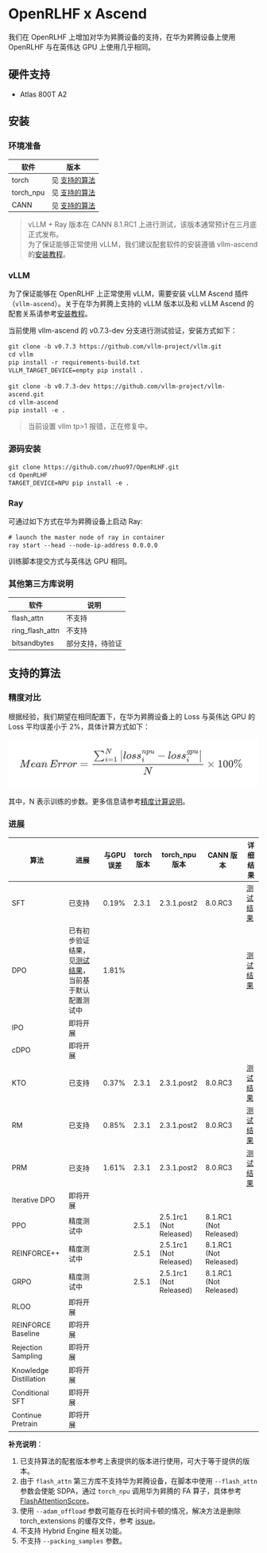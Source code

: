 # OpenRLHF x Ascend

我们在 OpenRLHF 上增加对华为昇腾设备的支持，在华为昇腾设备上使用 OpenRLHF 与在英伟达 GPU 上使用几乎相同。

## 硬件支持

* Atlas 800T A2

## 安装

### 环境准备

| 软件      | 版本                         |
| --------- | ---------------------------- |
| torch     | 见 [支持的算法](#支持的算法) |
| torch_npu | 见 [支持的算法](#支持的算法) |
| CANN      | 见 [支持的算法](#支持的算法) |

> vLLM + Ray 版本在 CANN 8.1.RC1 上进行测试，该版本通常预计在三月底正式发布。  
> 为了保证能够正常使用 vLLM，我们建议配套软件的安装遵循 vllm-ascend 的[安装教程](https://vllm-ascend.readthedocs.io/en/latest/installation.html)。

### vLLM

为了保证能够在 OpenRLHF 上正常使用 vLLM，需要安装 vLLM Ascend 插件（`vllm-ascend`）。关于在华为昇腾上支持的 vLLM 版本以及和 vLLM Ascend 的配套关系请参考[安装教程](https://vllm-ascend.readthedocs.io/en/latest/installation.html)。

当前使用 vllm-ascend 的 v0.7.3-dev 分支进行测试验证，安装方式如下：

```shell
git clone -b v0.7.3 https://github.com/vllm-project/vllm.git
cd vllm
pip install -r requirements-build.txt
VLLM_TARGET_DEVICE=empty pip install .

git clone -b v0.7.3-dev https://github.com/vllm-project/vllm-ascend.git
cd vllm-ascend
pip install -e .
```

> 当前设置 vllm tp>1 报错，正在修复中。 

### 源码安装

```shell
git clone https://github.com/zhuo97/OpenRLHF.git
cd OpenRLHF
TARGET_DEVICE=NPU pip install -e .
```

### Ray

可通过如下方式在华为昇腾设备上启动 Ray:
```shell
# launch the master node of ray in container
ray start --head --node-ip-address 0.0.0.0
```

训练脚本提交方式与英伟达 GPU 相同。

### 其他第三方库说明

| 软件            | 说明             |
| --------------- | ---------------- |
| flash_attn      | 不支持           |
| ring_flash_attn | 不支持           |
| bitsandbytes    | 部分支持，待验证 |

## 支持的算法

### 精度对比

根据经验，我们期望在相同配置下，在华为昇腾设备上的 Loss 与英伟达 GPU 的 Loss 平均误差小于 2%，具体计算方式如下：

![loss_comparison](./images/loss_comparison.png)

其中，N 表示训练的步数。更多信息请参考[精度计算说明](https://www.hiascend.com/document/detail/zh/Pytorch/600/ptmoddevg/trainingmigrguide/LMaccuracy_0001.html)。

### 进展

| 算法                   | 进展                                                                                                                          | 与GPU误差 | torch 版本 | torch_npu 版本               | CANN 版本                   | 详细结果                                                                          |
| ---------------------- | ----------------------------------------------------------------------------------------------------------------------------- | --------- | ---------- | ---------------------------- | --------------------------- | --------------------------------------------------------------------------------- |
| SFT                    | 已支持                                                                                                                        | 0.19%     | 2.3.1      | 2.3.1.post2                  | 8.0.RC3                     | [测试结果](https://github.com/OpenRLHF/OpenRLHF/pull/605#issuecomment-2567488539) |
| DPO                    | 已有初步验证结果，见[测试结果](https://github.com/OpenRLHF/OpenRLHF/pull/605#issuecomment-2567488539)，当前基于默认配置测试中 | 1.81%     |            |                              |                             | [测试结果](https://github.com/OpenRLHF/OpenRLHF/pull/605#issuecomment-2567488539) |
| IPO                    | 即将开展                                                                                                                      |           |            |                              |                             |                                                                                   |
| cDPO                   | 即将开展                                                                                                                      |           |            |                              |                             |                                                                                   |
| KTO                    | 已支持                                                                                                                        | 0.37%     | 2.3.1      | 2.3.1.post2                  | 8.0.RC3                     | [测试结果](https://github.com/OpenRLHF/OpenRLHF/pull/605#issuecomment-2642104300) |
| RM                     | 已支持                                                                                                                        | 0.85%     | 2.3.1      | 2.3.1.post2                  | 8.0.RC3                     | [测试结果](https://github.com/OpenRLHF/OpenRLHF/pull/605#issuecomment-2642104300) |
| PRM                    | 已支持                                                                                                                        | 1.61%     | 2.3.1      | 2.3.1.post2                  | 8.0.RC3                     | [测试结果](https://github.com/OpenRLHF/OpenRLHF/pull/605#issuecomment-2642104300) |
| Iterative DPO          | 即将开展                                                                                                                      |           |            |                              |                             |                                                                                   |
| PPO                    | 精度测试中                                                                                                                    |           | 2.5.1      | 2.5.1rc1<br />(Not Released) | 8.1.RC1<br />(Not Released) |                                                                                   |
| REINFORCE++            | 精度测试中                                                                                                                    |           | 2.5.1      | 2.5.1rc1<br />(Not Released) | 8.1.RC1<br />(Not Released) |                                                                                   |
| GRPO                   | 精度测试中                                                                                                                    |           | 2.5.1      | 2.5.1rc1<br />(Not Released) | 8.1.RC1<br />(Not Released) |                                                                                   |
| RLOO                   | 即将开展                                                                                                                      |           |            |                              |                             |                                                                                   |
| REINFORCE Baseline     | 即将开展                                                                                                                      |           |            |                              |                             |                                                                                   |
| Rejection  Sampling    | 即将开展                                                                                                                      |           |            |                              |                             |                                                                                   |
| Knowledge Distillation | 即将开展                                                                                                                      |           |            |                              |                             |                                                                                   |
| Conditional SFT        | 即将开展                                                                                                                      |           |            |                              |                             |                                                                                   |
| Continue Pretrain      | 即将开展                                                                                                                      |           |            |                              |                             |                                                                                   |

**补充说明**：
1. 已支持算法的配套版本参考上表提供的版本进行使用，可大于等于提供的版本。  
2. 由于 `flash_attn` 第三方库不支持华为昇腾设备，在脚本中使用 `--flash_attn` 参数会使能 SDPA，通过 `torch_npu` 调用华为昇腾的 FA 算子，具体参考 [FlashAttentionScore](https://www.hiascend.com/document/detail/zh/Pytorch/600/ptmoddevg/trainingmigrguide/performance_tuning_0027.html)。  
3. 使用 `--adam_offload` 参数可能存在长时间卡顿的情况，解决方法是删除 torch_extensions 的缓存文件，参考 [issue](https://github.com/deepspeedai/DeepSpeed/issues/2816#issuecomment-1450095538)。  
4. 不支持 Hybrid Engine 相关功能。
5. 不支持 `--packing_samples` 参数。
